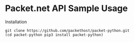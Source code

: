 Packet.net API Sample Usage
=====

Installation

```
git clone https://github.com/packethost/packet-python.git
(cd packet-python pip3 install packet-python)
```
